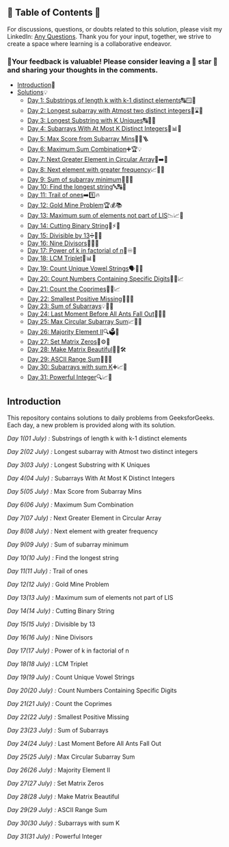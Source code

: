 ## 📜 Table of Contents 📜

For discussions, questions, or doubts related to this solution, please visit my LinkedIn: [Any Questions](https://www.linkedin.com/in/patel-hetkumar-sandipbhai-8b110525a). Thank you for your input, together, we strive to create a space where learning is a collaborative endeavor.

### 🔮Your feedback is valuable! Please consider leaving a 🌟 star 🌟 and sharing your thoughts in the comments.

- [Introduction](../README.md)📝
- [Solutions]()💡
  - [Day 1: Substrings of length k with k-1 distinct elements](01(July)%20Substrings%20of%20length%20k%20with%20k-1%20distinct%20elements.md)🔠🪟🧮
  - [Day 2: Longest subarray with Atmost two distinct integers](02(July)%20Longest%20subarray%20with%20Atmost%20two%20distinct%20integers.md)🔢⌛🐇
  - [Day 3: Longest Substring with K Uniques](03(July)%20Longest%20Substring%20with%20K%20Uniques.md)🔠🧩📘
  - [Day 4: Subarrays With At Most K Distinct Integers](04(July)%20Subarrays%20With%20At%20Most%20K%20Distinct%20Integers.md)🔢📊🧵
  - [Day 5: Max Score from Subarray Mins](05(July)%20Max%20Score%20from%20Subarray%20Mins.md)🧠💯🪜
  - [Day 6: Maximum Sum Combination](06(July)%20Maximum%20Sum%20Combination.md)➕🏆💡
  - [Day 7: Next Greater Element in Circular Array](07(July)%20Next%20Greater%20Element%20in%20Circular%20Array.md)🔁➡️🔄
  - [Day 8: Next element with greater frequency](08(July)%20Next%20element%20with%20greater%20frequency.md)📈🧺🧮
  - [Day 9: Sum of subarray minimum](09(July)%20Sum%20of%20subarray%20minimum.md)🔢➕🔄
  - [Day 10: Find the longest string](10(July)%20Find%20the%20longest%20string.md)🔤🔠📝
  - [Day 11: Trail of ones](11(July)%20Trail%20of%20ones.md)➡️1️⃣🔥
  - [Day 12: Gold Mine Problem](12(July)%20Gold%20Mine%20Problem.md)🏆💰📚
  - [Day 13: Maximum sum of elements not part of LIS](13(July)%20Maximum%20sum%20of%20elements%20not%20part%20of%20LIS.md)📉📈🔢
  - [Day 14: Cutting Binary String](14(July)%20Cutting%20Binary%20String.md)🎯⚡🔪
  - [Day 15: Divisible by 13](15(July)%20Divisible%20by%2013.md)➗🔢📍
  - [Day 16: Nine Divisors](16(July)%20Nine%20Divisors.md)🔢📐📘
  - [Day 17: Power of k in factorial of n](17(July)%20Power%20of%20k%20in%20factorial%20of%20n.md)📐♾️📝
  - [Day 18: LCM Triplet](18(July)%20LCM%20Triplet.md)🧮📊📐
  - [Day 19: Count Unique Vowel Strings](19(July)%20Count%20Unique%20Vowel%20Strings.md)🗣️🔄🔤
  - [Day 20: Count Numbers Containing Specific Digits](20(July)%20Count%20Numbers%20Containing%20Specific%20Digits.md)🔢📍📈
  - [Day 21: Count the Coprimes](21(July)%20Count%20the%20Coprimes.md)🧮🟰📈
  - [Day 22: Smallest Positive Missing](22(July)%20Smallest%20Positive%20Missing.md)🧩🔄📍
  - [Day 23: Sum of Subarrays](23(July)%20Sum%20of%20Subarrays.md)💡📐🧩
  - [Day 24: Last Moment Before All Ants Fall Out](24(July)%20Last%20Moment%20Before%20All%20Ants%20Fall%20Out.md)🐜🎯📐
  - [Day 25: Max Circular Subarray Sum](25(July)%20Max%20Circular%20Subarray%20Sum.md)📈🔄🔑
  - [Day 26: Majority Element II](26(July)%20Majority%20Element%20II.md)🔍🗳️🔢
  - [Day 27: Set Matrix Zeros](27(July)%20Set%20Matrix%20Zeros.md)🧩⚙️🧮
  - [Day 28: Make Matrix Beautiful](28(July)%20Make%20Matrix%20Beautiful.md)🎨🔄🛠️
  - [Day 29: ASCII Range Sum](29(July)%20ASCII%20Range%20Sum.md)📍📝🔄
  - [Day 30: Subarrays with sum K](30(July)%20Subarrays%20with%20sum%20K.md)➕📈📐
  - [Day 31: Powerful Integer](31(July)%20Powerful%20Integer.md)🔍📈📍








## Introduction

This repository contains solutions to daily problems from GeeksforGeeks. Each day, a new problem is provided along with its solution.

*Day 1(01 July) :* Substrings of length k with k-1 distinct elements

*Day 2(02 July) :* Longest subarray with Atmost two distinct integers

*Day 3(03 July) :* Longest Substring with K Uniques

*Day 4(04 July) :* Subarrays With At Most K Distinct Integers

*Day 5(05 July) :* Max Score from Subarray Mins

*Day 6(06 July) :* Maximum Sum Combination

*Day 7(07 July) :* Next Greater Element in Circular Array

*Day 8(08 July) :* Next element with greater frequency

*Day 9(09 July) :* Sum of subarray minimum

*Day 10(10 July) :* Find the longest string

*Day 11(11 July) :* Trail of ones

*Day 12(12 July) :* Gold Mine Problem 

*Day 13(13 July) :* Maximum sum of elements not part of LIS

*Day 14(14 July) :* Cutting Binary String

*Day 15(15 July) :* Divisible by 13

*Day 16(16 July) :* Nine Divisors 

*Day 17(17 July) :* Power of k in factorial of n

*Day 18(18 July) :* LCM Triplet 

*Day 19(19 July) :* Count Unique Vowel Strings 

*Day 20(20 July) :* Count Numbers Containing Specific Digits 

*Day 21(21 July) :* Count the Coprimes

*Day 22(22 July) :* Smallest Positive Missing

*Day 23(23 July) :* Sum of Subarrays 

*Day 24(24 July) :* Last Moment Before All Ants Fall Out 

*Day 25(25 July) :* Max Circular Subarray Sum 

*Day 26(26 July) :* Majority Element II 

*Day 27(27 July) :* Set Matrix Zeros

*Day 28(28 July) :* Make Matrix Beautiful

*Day 29(29 July) :* ASCII Range Sum 

*Day 30(30 July) :* Subarrays with sum K

*Day 31(31 July) :* Powerful Integer
